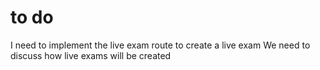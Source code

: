 # to do
I need to implement the live exam route to create a live exam
We need to discuss how live exams will be created 
